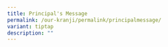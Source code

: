 ```yaml
---
title: Principal's Message
permalink: /our-kranji/permalink/principalmessage/
variant: tiptap
description: ""
---
```

